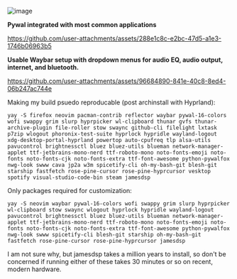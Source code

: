 
![image](https://github.com/user-attachments/assets/7b50bbbc-d009-456d-928f-7b2178db180b)

**Pywal integrated with most common applications**

https://github.com/user-attachments/assets/288e1c8c-e2bc-47d5-a1e3-1746b06963b5

**Usable Waybar setup with dropdown menus for audio EQ, audio output, internet, and bluetooth.**

https://github.com/user-attachments/assets/96684890-841e-40c8-8ed4-06b247ac744e





Making my build psuedo reproducable (post archinstall with Hyprland):

```
yay -S firefox neovim pacman-contrib reflector waybar pywal-16-colors wofi swappy grim slurp hyprpicker wl-clipboard thunar gvfs thunar-archive-plugin file-roller stow swaync github-cli filelight lxtask p7zip wlogout phoronix-test-suite hyprlock hypridle wayland-logout xdg-desktop-portal-hyprland powertop auto-cpufreq tlp alsa-utils pavucontrol brightnessctl bluez bluez-utils blueman network-manager-applet ttf-jetbrains-mono-nerd ttf-roboto-mono noto-fonts-emoji noto-fonts noto-fonts-cjk noto-fonts-extra ttf-font-awesome python-pywalfox nwg-look swww cava jp2a w3m spicetify-cli oh-my-bash-git blesh-git starship fastfetch rose-pine-cursor rose-pine-hyprcursor vesktop spotify visual-studio-code-bin steam jamesdsp
```

Only packages required for customization:

```
yay -S neovim waybar pywal-16-colors wofi swappy grim slurp hyprpicker wl-clipboard stow swaync wlogout hyprlock hypridle wayland-logout pavucontrol brightnessctl bluez bluez-utils blueman network-manager-applet ttf-jetbrains-mono-nerd ttf-roboto-mono noto-fonts-emoji noto-fonts noto-fonts-cjk noto-fonts-extra ttf-font-awesome python-pywalfox nwg-look swww spicetify-cli blesh-git starship oh-my-bash-git fastfetch rose-pine-cursor rose-pine-hyprcursor jamesdsp
```

I am not sure why, but jamesdsp takes a million years to install, so don't be concerned if running either of these takes 30 minutes or so on recent, modern hardware.
